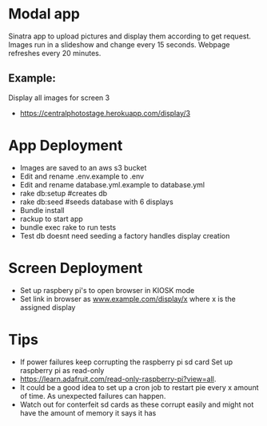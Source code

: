 # Modal app

Sinatra app to upload pictures and display them according to get request. Images run in a slideshow and change every 15 seconds.
Webpage refreshes every 20 minutes.
## Example:
 Display all images for screen 3
 - https://centralphotostage.herokuapp.com/display/3

# App Deployment
- Images are saved to an aws s3 bucket
- Edit and rename .env.example to .env
- Edit and rename database.yml.example to database.yml
- rake db:setup #creates db
- rake db:seed #seeds database with 6 displays
- Bundle install
- rackup to start app
- bundle exec rake to run tests
- Test db doesnt need seeding a factory handles display creation

# Screen Deployment
  - Set up raspbery pi's to open browser in KIOSK mode
  - Set link in browser as www.example.com/display/x where x is the assigned display


# Tips 
 - If power failures keep corrupting the raspberry pi sd card
   Set up raspberry pi as read-only
 - https://learn.adafruit.com/read-only-raspberry-pi?view=all.
 - It could be a good idea to set up a cron job to restart pie every x amount of time. As unexpected failures can happen.
 - Watch out for conterfeit sd cards as these corrupt easily 
   and might not have the amount of memory it says it has
